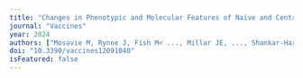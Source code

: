 ```yaml
---
title: "Changes in Phenotypic and Molecular Features of Naïve and Central Memory T Helper Cell Subsets following SARS-CoV-2 Vaccination."
journal: "Vaccines"
year: 2024
authors: ["Mosavie M, Rynne J, Fish M< ..., Millar JE, ..., Shankar-Hari M."]
doi: "10.3390/vaccines12091040"
isFeatured: false
---
```

